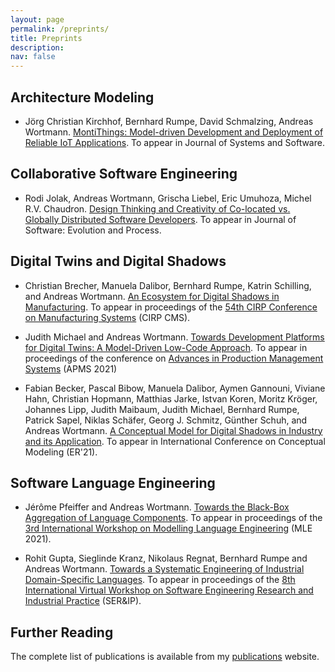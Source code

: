 ```yaml
---
layout: page
permalink: /preprints/
title: Preprints
description: 
nav: false
---
```


## Architecture Modeling

- J&ouml;rg Christian Kirchhof, Bernhard Rumpe, David Schmalzing, Andreas Wortmann. [MontiThings: Model-driven Development and Deployment of Reliable IoT Applications](../downloads/preprints/2021/MontiThings_-_Model-driven_Development_and_Deployment_of_Reliable_IoT_Applications.pdf). To appear in Journal of Systems and Software.

## Collaborative Software Engineering

- Rodi Jolak, Andreas Wortmann, Grischa Liebel, Eric Umuhoza, Michel R.V. Chaudron. [Design Thinking and Creativity of Co-located vs. Globally Distributed Software Developers](../downloads/preprints/2021/Design_Thinking_and_Creativity_of_Co-located_vs._Globally_Distributed_Software_Developers.pdf). To appear in Journal of Software: Evolution and Process. 


## Digital Twins and Digital Shadows

- Christian Brecher, Manuela Dalibor, Bernhard Rumpe, Katrin Schilling, and Andreas Wortmann. [An Ecosystem for Digital Shadows in Manufacturing](../downloads/preprints/2021/An_Ecosystem_for_Digital_Shadows_in_Manufacturing.pdf). To appear in proceedings of the [54th CIRP Conference on Manufacturing Systems](http://cirp-cms2021.org/) (CIRP CMS).

- Judith Michael and Andreas Wortmann. [Towards Development Platforms for Digital Twins: A Model-Driven Low-Code Approach](../downloads/preprints/2021/Towards_Development_Platforms_for_Digital_Twins_-_A_Model-Driven_Low-Code_Approach.pdf). To appear in proceedings of the conference on [Advances in Production Management Systems](https://www.apms-conference.org/) (APMS 2021)

- Fabian Becker, Pascal Bibow, Manuela Dalibor, Aymen Gannouni, Viviane Hahn, Christian Hopmann, Matthias Jarke, Istvan Koren, Moritz Kröger, Johannes Lipp, Judith Maibaum, Judith Michael, Bernhard Rumpe, Patrick Sapel, Niklas Schäfer, Georg J. Schmitz, Günther Schuh, and Andreas Wortmann. [A Conceptual Model for Digital Shadows in Industry and its Application](../downloads/A_Conceptual_Model_for_Digital_Shadows_in_Industry_and_its_Application.pdf). To appear in International Conference on Conceptual Modeling (ER'21).

## Software Language Engineering

- Jérôme Pfeiffer and Andreas Wortmann. [Towards the Black-Box Aggregation of Language Components](../downloads/preprints/2021/Towards_the_Black-Box_Aggregation_of_Language_Components.pdf). To appear in proceedings of the [3rd International Workshop on Modelling Language Engineering](https://mleworkshop.github.io/editions/mle2021) (MLE 2021).

- Rohit Gupta, Sieglinde Kranz, Nikolaus Regnat, Bernhard Rumpe and Andreas Wortmann. [Towards a Systematic Engineering of Industrial Domain-Specific Languages](../downloads/preprints/2021/Towards_a_Systematic_Engineering_of_Industrial_Domain-Specific_Languages.pdf). To appear in proceedings of the [8th International Virtual Workshop on Software Engineering Research and Industrial Practice](https://dumari.github.io/serip2021/) (SER&amp;IP).



## Further Reading

The complete list of publications is available from my [publications](../publications/) website.